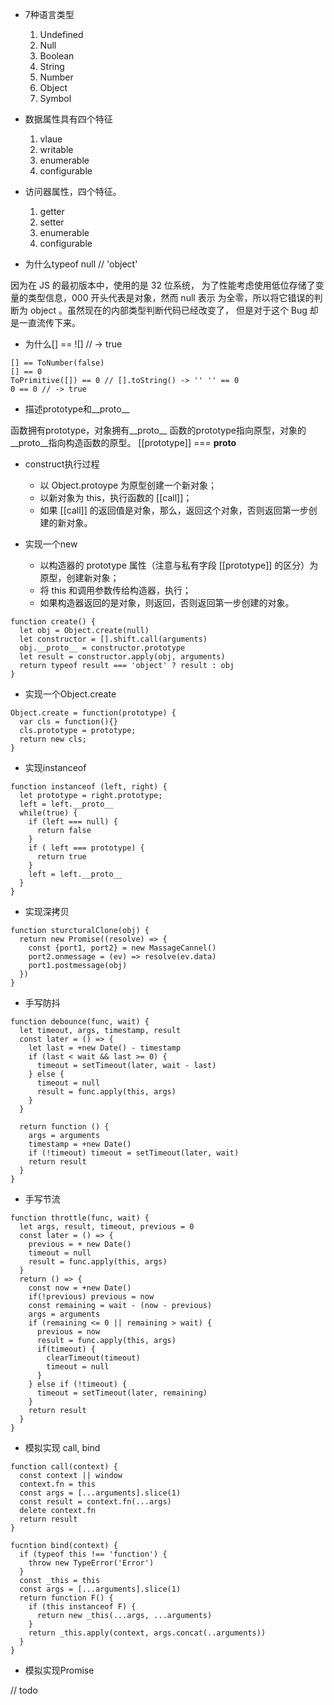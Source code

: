 - 7种语言类型
  1. Undefined
  2. Null
  3. Boolean
  4. String
  5. Number
  6. Object
  6. Symbol

- 数据属性具有四个特征
  1. vlaue
  2. writable
  3. enumerable
  4. configurable

- 访问器属性，四个特征。
  1. getter
  2. setter
  3. enumerable
  4. configurable

- 为什么typeof null // 'object'


因为在 JS 的最初版本中，使用的是 32 位系统， 为了性能考虑使用低位存储了变量的类型信息，000 开头代表是对象，然而 null 表示 为全零，所以将它错误的判断为 object 。虽然现在的内部类型判断代码已经改变了， 但是对于这个 Bug 却是一直流传下来。

- 为什么[] == ![] // -> true

```
[] == ToNumber(false)
[] == 0
ToPrimitive([]) == 0 // [].toString() -> '' '' == 0
0 == 0 // -> true
```

- 描述prototype和__proto__

函数拥有prototype，对象拥有__proto__
函数的prototype指向原型，对象的__proto__指向构造函数的原型。
[[prototype]] === __proto__

- construct执行过程
  - 以 Object.protoype 为原型创建一个新对象；
  - 以新对象为 this，执行函数的 [[call]]；
  - 如果 [[call]] 的返回值是对象，那么，返回这个对象，否则返回第一步创建的新对象。

- 实现一个new
  - 以构造器的 prototype 属性（注意与私有字段 [[prototype]] 的区分）为原型，创建新对象；
  - 将 this 和调用参数传给构造器，执行；
  - 如果构造器返回的是对象，则返回，否则返回第一步创建的对象。
```
function create() {
  let obj = Object.create(null)
  let constructor = [].shift.call(arguments)
  obj.__proto__ = constructor.prototype
  let result = constructor.apply(obj, arguments)
  return typeof result === 'object' ? result : obj
}
```

- 实现一个Object.create
```
Object.create = function(prototype) {
  var cls = function(){}
  cls.prototype = prototype;
  return new cls;
}
```

- 实现instanceof

```
function instanceof (left, right) {
  let prototype = right.prototype;
  left = left.__proto__
  while(true) {
    if (left === null) {
      return false
    }
    if ( left === prototype) {
      return true
    }
    left = left.__proto__
  }
}
```


- 实现深拷贝
```
function sturcturalClone(obj) {
  return new Promise((resolve) => {
    const {port1, port2} = new MassageCannel()
    port2.onmessage = (ev) => resolve(ev.data)
    port1.postmessage(obj)
  })
}
```

- 手写防抖
```
function debounce(func, wait) {
  let timeout, args, timestamp, result
  const later = () => {
    let last = +new Date() - timestamp
    if (last < wait && last >= 0) {
      timeout = setTimeout(later, wait - last)
    } else {
      timeout = null
      result = func.apply(this, args)
    }
  }

  return function () {
    args = arguments
    timestamp = +new Date()
    if (!timeout) timeout = setTimeout(later, wait)
    return result
  }
}
```

- 手写节流
```
function throttle(func, wait) {
  let args, result, timeout, previous = 0
  const later = () => {
    previous = + new Date()
    timeout = null
    result = func.apply(this, args)
  }
  return () => {
    const now = +new Date()
    if(!previous) previous = now
    const remaining = wait - (now - previous)
    args = arguments
    if (remaining <= 0 || remaining > wait) {
      previous = now
      result = func.apply(this, args)
      if(timeout) {
        clearTimeout(timeout)
        timeout = null
      }
    } else if (!timeout) {
      timeout = setTimeout(later, remaining)
    }
    return result
  }
}
```

- 模拟实现 call, bind

```
function call(context) {
  const context || window
  context.fn = this
  const args = [...arguments].slice(1)
  const result = context.fn(...args)
  delete context.fn
  return result
}

fucntion bind(context) {
  if (typeof this !== 'function') {
    throw new TypeError('Error')
  }
  const _this = this
  const args = [...arguments].slice(1)
  return function F() {
    if (this instanceof F) {
      return new _this(...args, ...arguments)
    }
    return _this.apply(context, args.concat(..arguments))
  }
}
```

- 模拟实现Promise

// todo

